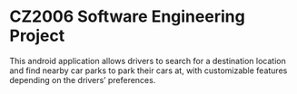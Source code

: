 # CZ2006 Software Engineering Project

This android application allows drivers to search for a destination location and find nearby car parks to park their cars at, with customizable features depending on the drivers’ preferences. 
